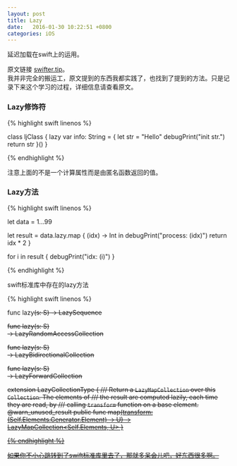 ```yaml
---
layout: post
title: Lazy
date:   2016-01-30 10:22:51 +0800
categories: iOS
---
```


延迟加载在swift上的运用。

<!--more-->

原文链接 [swifter.tip](http://swifter.tips/lazy/)。  
我并非完全的搬运工，原文提到的东西我都实践了，也找到了提到的方法。只是记录下来这个学习的过程，详细信息请查看原文。

### Lazy修饰符

{% highlight swift linenos %}

class ljClass {
    lazy var info: String = {
        let str = "Hello"
        debugPrint("init str.")
        return str
    }()
}

{% endhighlight %}

注意上面的不是一个计算属性而是由匿名函数返回的值。


### Lazy方法

{% highlight swift linenos %}

let data = 1...99

let result = data.lazy.map { (idx) -> Int in
    debugPrint("process: \(idx)")
    return idx * 2
}

for i in result {
    debugPrint("idx: \(i)")
}

{% endhighlight %}

swift标准库中存在的lazy方法  

{% highlight swift linenos %}

func lazy<S : SequenceType>(s: S) -> LazySequence<S>

func lazy<S : CollectionType where S.Index : RandomAccessIndexType>(s: S)  
                -> LazyRandomAccessCollection<S>

func lazy<S : CollectionType where S.Index : BidirectionalIndexType>(s: S)  
                -> LazyBidirectionalCollection<S>

func lazy<S : CollectionType where S.Index : ForwardIndexType>(s: S)  
                -> LazyForwardCollection<S>

extension LazyCollectionType {
    /// Return a `LazyMapCollection` over this `Collection`.  The elements of
    /// the result are computed lazily, each time they are read, by
    /// calling `transform` function on a base element.
    @warn_unused_result
    public func map<U>(transform: (Self.Elements.Generator.Element) -> U) -> LazyMapCollection<Self.Elements, U>
}

{% endhighlight %}

如果你不小心跳转到了swift标准库里去了，那就多呆会儿吧，好东西很多啊。
